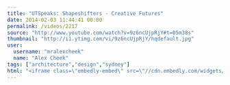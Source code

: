 ```yaml
---
title: "UTSpeaks: Shapeshifters - Creative Futures"
date: 2014-02-03 11:44:41 00:00
permalink: /videos/2217
source: "http://www.youtube.com/watch?v=9z6ncUjpRjY#t=05m38s"
thumbnail: "http://i1.ytimg.com/vi/9z6ncUjpRjY/hqdefault.jpg"
user:
  username: "mralexcheek"
  name: "Alex Cheek"
tags: ["architecture","design","sydney"]
html: "<iframe class=\"embedly-embed\" src=\"//cdn.embedly.com/widgets/media.html?src=http%3A%2F%2Fwww.youtube.com%2Fembed%2F9z6ncUjpRjY%3Fwmode%3Dtransparent%26feature%3Doembed%26start%3D338&url=http%3A%2F%2Fwww.youtube.com%2Fwatch%3Fv%3D9z6ncUjpRjY&image=http%3A%2F%2Fi1.ytimg.com%2Fvi%2F9z6ncUjpRjY%2Fhqdefault.jpg&key=950020ba825211e1a0764040d3dc5c07&type=text%2Fhtml&schema=youtube\" width=\"854\" height=\"480\" scrolling=\"no\" frameborder=\"0\" allowfullscreen></iframe>"
---
```


